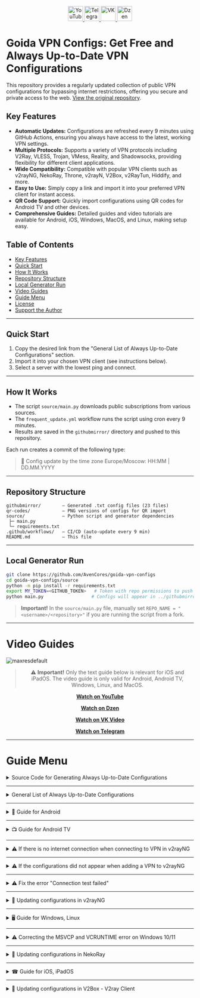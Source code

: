 <div align="center">
    <a href="https://www.youtube.com/@avencores/" target="_blank">
      <img src="https://github.com/user-attachments/assets/338bcd74-e3c3-4700-87ab-7985058bd17e" alt="YouTube" height="40">
    </a>
    <a href="https://t.me/avencoresyt" target="_blank">
      <img src="https://github.com/user-attachments/assets/939f8beb-a49a-48cf-89b9-d610ee5c4b26" alt="Telegram" height="40">
    </a>
    <a href="https://vk.com/avencoresvk" target="_blank">
      <img src="https://github.com/user-attachments/assets/dc109dda-9045-4a06-95a5-3399f0e21dc4" alt="VK" height="40">
    </a>
    <a href="https://dzen.ru/avencores" target="_blank">
      <img src="https://github.com/user-attachments/assets/bd55f5cf-963c-4eb8-9029-7b80c8c11411" alt="Dzen" height="40">
    </a>
</div>

# Goida VPN Configs: Get Free and Always Up-to-Date VPN Configurations

This repository provides a regularly updated collection of public VPN configurations for bypassing internet restrictions, offering you secure and private access to the web.  [View the original repository](https://github.com/AvenCores/goida-vpn-configs).

## Key Features

*   **Automatic Updates:** Configurations are refreshed every 9 minutes using GitHub Actions, ensuring you always have access to the latest, working VPN settings.
*   **Multiple Protocols:** Supports a variety of VPN protocols including V2Ray, VLESS, Trojan, VMess, Reality, and Shadowsocks, providing flexibility for different client applications.
*   **Wide Compatibility:** Compatible with popular VPN clients such as v2rayNG, NekoRay, Throne, v2rayN, V2Box, v2RayTun, Hiddify, and more.
*   **Easy to Use:** Simply copy a link and import it into your preferred VPN client for instant access.
*   **QR Code Support:**  Quickly import configurations using QR codes for Android TV and other devices.
*   **Comprehensive Guides:** Detailed guides and video tutorials are available for Android, iOS, Windows, MacOS, and Linux, making setup easy.

## Table of Contents

*   [Key Features](#key-features)
*   [Quick Start](#quick-start)
*   [How It Works](#how-it-works)
*   [Repository Structure](#repository-structure)
*   [Local Generator Run](#local-generator-run)
*   [Video Guides](#video-guides)
*   [Guide Menu](#guide-menu)
*   [License](#license)
*   [Support the Author](#support-the-author)

---

## Quick Start

1.  Copy the desired link from the "General List of Always Up-to-Date Configurations" section.
2.  Import it into your chosen VPN client (see instructions below).
3.  Select a server with the lowest ping and connect.

---

## How It Works

*   The script `source/main.py` downloads public subscriptions from various sources.
*   The `frequent_update.yml` workflow runs the script using cron every 9 minutes.
*   Results are saved in the `githubmirror/` directory and pushed to this repository.

Each run creates a commit of the following type:

> 🚀 Config update by the time zone Europe/Moscow: HH:MM | DD.MM.YYYY

---

## Repository Structure

```text
githubmirror/        — Generated .txt config files (23 files)
qr-codes/            — PNG versions of configs for QR import
source/              — Python script and generator dependencies
 ├─ main.py
 └─ requirements.txt
.github/workflows/   — CI/CD (auto-update every 9 min)
README.md            — This file
```

---

## Local Generator Run

```bash
git clone https://github.com/AvenCores/goida-vpn-configs
cd goida-vpn-configs/source
python -m pip install -r requirements.txt
export MY_TOKEN=<GITHUB_TOKEN>   # Token with repo permissions to push changes
python main.py                  # Configs will appear in ../githubmirror
```

>   **Important!** In the `source/main.py` file, manually set `REPO_NAME = "<username>/<repository>"` if you are running the script from a fork.

---

# Video Guides

![maxresdefault](https://github.com/user-attachments/assets/e36e2351-3b1a-4b90-87f7-cafbc74f238c)

<div align="center">

> ⚠️ **Important!** Only the text guide below is relevant for iOS and iPadOS. The video guide is only valid for Android, Android TV, Windows, Linux, and MacOS.

[**Watch on YouTube**](https://youtu.be/sagz2YluM70)

[**Watch on Dzen**](https://dzen.ru/video/watch/680d58f28c6d3504e953bd6d)

[**Watch on VK Video**](https://vk.com/video-200297343_456239303)

[**Watch on Telegram**](https://t.me/avencoreschat/56595)

</div>

---

# Guide Menu

<details>
  <summary>Source Code for Generating Always Up-to-Date Configurations</summary>
  Link to source code — [Link](https://github.com/AvenCores/goida-vpn-configs/tree/main/source)
</details>

---

<details>
  <summary>General List of Always Up-to-Date Configurations</summary>

  > Recommended Lists: **[6](https://github.com/AvenCores/goida-vpn-configs/raw/refs/heads/main/githubmirror/6.txt)**, **[22](https://github.com/AvenCores/goida-vpn-configs/raw/refs/heads/main/githubmirror/22.txt)**, **[23](https://github.com/AvenCores/goida-vpn-configs/raw/refs/heads/main/githubmirror/23.txt)**, **[24](https://github.com/AvenCores/goida-vpn-configs/raw/refs/heads/main/githubmirror/24.txt)**, and **[25](https://github.com/AvenCores/goida-vpn-configs/raw/refs/heads/main/githubmirror/25.txt)**.

  1)  `https://github.com/AvenCores/goida-vpn-configs/raw/refs/heads/main/githubmirror/1.txt`
  2)  `https://github.com/AvenCores/goida-vpn-configs/raw/refs/heads/main/githubmirror/2.txt`
  3)  `https://github.com/AvenCores/goida-vpn-configs/raw/refs/heads/main/githubmirror/3.txt`
  4)  `https://github.com/AvenCores/goida-vpn-configs/raw/refs/heads/main/githubmirror/4.txt`
  5)  `https://github.com/AvenCores/goida-vpn-configs/raw/refs/heads/main/githubmirror/5.txt`
  6)  `https://github.com/AvenCores/goida-vpn-configs/raw/refs/heads/main/githubmirror/6.txt`
  7)  `https://github.com/AvenCores/goida-vpn-configs/raw/refs/heads/main/githubmirror/7.txt`
  8)  `https://github.com/AvenCores/goida-vpn-configs/raw/refs/heads/main/githubmirror/8.txt`
  9)  `https://github.com/AvenCores/goida-vpn-configs/raw/refs/heads/main/githubmirror/9.txt`
  10) `https://github.com/AvenCores/goida-vpn-configs/raw/refs/heads/main/githubmirror/10.txt`
  11) `https://github.com/AvenCores/goida-vpn-configs/raw/refs/heads/main/githubmirror/11.txt`
  12) `https://github.com/AvenCores/goida-vpn-configs/raw/refs/heads/main/githubmirror/12.txt`
  13) `https://github.com/AvenCores/goida-vpn-configs/raw/refs/heads/main/githubmirror/13.txt`
  14) `https://github.com/AvenCores/goida-vpn-configs/raw/refs/heads/main/githubmirror/14.txt`
  15) `https://github.com/AvenCores/goida-vpn-configs/raw/refs/heads/main/githubmirror/15.txt`
  16) `https://github.com/AvenCores/goida-vpn-configs/raw/refs/heads/main/githubmirror/16.txt`
  17) `https://github.com/AvenCores/goida-vpn-configs/raw/refs/heads/main/githubmirror/17.txt`
  18) `https://github.com/AvenCores/goida-vpn-configs/raw/refs/heads/main/githubmirror/18.txt`
  19) `https://github.com/AvenCores/goida-vpn-configs/raw/refs/heads/main/githubmirror/19.txt`
  20) `https://github.com/AvenCores/goida-vpn-configs/raw/refs/heads/main/githubmirror/20.txt`
  21) `https://github.com/AvenCores/goida-vpn-configs/raw/refs/heads/main/githubmirror/21.txt`
  22) `https://github.com/AvenCores/goida-vpn-configs/raw/refs/heads/main/githubmirror/22.txt`
  23) `https://github.com/AvenCores/goida-vpn-configs/raw/refs/heads/main/githubmirror/23.txt`
  24) `https://github.com/AvenCores/goida-vpn-configs/raw/refs/heads/main/githubmirror/24.txt`
  25) `https://github.com/AvenCores/goida-vpn-configs/raw/refs/heads/main/githubmirror/25.txt`

  🔗 [Link to QR Codes of Always Up-to-Date Configurations](https://github.com/AvenCores/goida-vpn-configs/tree/main/qr-codes)
</details>

---

<details>
  <summary>📱 Guide for Android</summary>

  **1.** Download **"v2rayNG"** — [Link](https://github.com/2dust/v2rayNG/releases/download/1.10.19/v2rayNG_1.10.19_universal.apk)

  **2.** Copy to clipboard:

  -   [ ] **Always Up-to-Date**

  >   Recommended Lists: **[6](https://github.com/AvenCores/goida-vpn-configs/raw/refs/heads/main/githubmirror/6.txt)**, **[22](https://github.com/AvenCores/goida-vpn-configs/raw/refs/heads/main/githubmirror/22.txt)**, **[23](https://github.com/AvenCores/goida-vpn-configs/raw/refs/heads/main/githubmirror/23.txt)**, **[24](https://github.com/AvenCores/goida-vpn-configs/raw/refs/heads/main/githubmirror/24.txt)**, and **[25](https://github.com/AvenCores/goida-vpn-configs/raw/refs/heads/main/githubmirror/25.txt)**.

  1)  `https://github.com/AvenCores/goida-vpn-configs/raw/refs/heads/main/githubmirror/1.txt`
  2)  `https://github.com/AvenCores/goida-vpn-configs/raw/refs/heads/main/githubmirror/2.txt`
  3)  `https://github.com/AvenCores/goida-vpn-configs/raw/refs/heads/main/githubmirror/3.txt`
  4)  `https://github.com/AvenCores/goida-vpn-configs/raw/refs/heads/main/githubmirror/4.txt`
  5)  `https://github.com/AvenCores/goida-vpn-configs/raw/refs/heads/main/githubmirror/5.txt`
  6)  `https://github.com/AvenCores/goida-vpn-configs/raw/refs/heads/main/githubmirror/6.txt`
  7)  `https://github.com/AvenCores/goida-vpn-configs/raw/refs/heads/main/githubmirror/7.txt`
  8)  `https://github.com/AvenCores/goida-vpn-configs/raw/refs/heads/main/githubmirror/8.txt`
  9)  `https://github.com/AvenCores/goida-vpn-configs/raw/refs/heads/main/githubmirror/9.txt`
  10) `https://github.com/AvenCores/goida-vpn-configs/raw/refs/heads/main/githubmirror/10.txt`
  11) `https://github.com/AvenCores/goida-vpn-configs/raw/refs/heads/main/githubmirror/11.txt`
  12) `https://github.com/AvenCores/goida-vpn-configs/raw/refs/heads/main/githubmirror/12.txt`
  13) `https://github.com/AvenCores/goida-vpn-configs/raw/refs/heads/main/githubmirror/13.txt`
  14) `https://github.com/AvenCores/goida-vpn-configs/raw/refs/heads/main/githubmirror/14.txt`
  15) `https://github.com/AvenCores/goida-vpn-configs/raw/refs/heads/main/githubmirror/15.txt`
  16) `https://github.com/AvenCores/goida-vpn-configs/raw/refs/heads/main/githubmirror/16.txt`
  17) `https://github.com/AvenCores/goida-vpn-configs/raw/refs/heads/main/githubmirror/17.txt`
  18) `https://github.com/AvenCores/goida-vpn-configs/raw/refs/heads/main/githubmirror/18.txt`
  19) `https://github.com/AvenCores/goida-vpn-configs/raw/refs/heads/main/githubmirror/19.txt`
  20) `https://github.com/AvenCores/goida-vpn-configs/raw/refs/heads/main/githubmirror/20.txt`
  21) `https://github.com/AvenCores/goida-vpn-configs/raw/refs/heads/main/githubmirror/21.txt`
  22) `https://github.com/AvenCores/goida-vpn-configs/raw/refs/heads/main/githubmirror/22.txt`
  23) `https://github.com/AvenCores/goida-vpn-configs/raw/refs/heads/main/githubmirror/23.txt`
  24) `https://github.com/AvenCores/goida-vpn-configs/raw/refs/heads/main/githubmirror/24.txt`
  25) `https://github.com/AvenCores/goida-vpn-configs/raw/refs/heads/main/githubmirror/25.txt`

  **3.** Go to the **"v2rayNG"** app and click the ➕ in the top right corner, then select **"Import from clipboard"**.

  **4.** Click **"the three dots in the top right"**, and then **"Test group profiles"**, after the test, select **"Sort by test results"** in the same menu.

  **5.** Select the server you want and then click the ▶️ button in the bottom right corner.
</details>

---

<details>
  <summary>📺 Guide for Android TV</summary>

  **1.** Download **"v2rayNG"** — [Link](https://github.com/2dust/v2rayNG/releases/download/1.10.19/v2rayNG_1.10.19_universal.apk)

  > Recommended **"QR Codes"**: **[6](https://github.com/AvenCores/goida-vpn-configs/blob/main/qr-codes/6.png)**, **[22](https://github.com/AvenCores/goida-vpn-configs/blob/main/qr-codes/22.png)**, **[23](https://github.com/AvenCores/goida-vpn-configs/blob/main/qr-codes/23.png)**, **[24](https://github.com/AvenCores/goida-vpn-configs/blob/main/qr-codes/24.png)**, and **[25](https://github.com/AvenCores/goida-vpn-configs/blob/main/qr-codes/25.png)**.

  **2.** Download the **"QR Codes"** of the always up-to-date configurations — [Link](https://github.com/AvenCores/goida-vpn-configs/tree/main/qr-codes)

  **3.** Go to the **"v2rayNG"** app and click the ➕ in the top right corner, then select **"Import from QR code"**, select the picture by clicking the photo icon in the top right corner.

  **4.** Click **"the three dots in the top right"**, and then **"Test group profiles"**, after the test, select **"Sort by test results"** in the same menu.

  **5.** Select the server you want and then click the ▶️ button in the bottom right corner.
</details>

---

<details>
  <summary>⚠ If there is no internet connection when connecting to VPN in v2rayNG</summary>
  Link to the video with the fix demonstration — [Link](https://t.me/avencoreschat/25254)
</details>

---

<details>
  <summary>⚠ If the configurations did not appear when adding a VPN to v2rayNG</summary>

  **1.** Click on the **"three lines"** in the **"upper left corner"**.

  **2.** Click on the **"Groups"** button.

  **3.** Click on the **"circle with an arrow icon"** in the **"upper right corner"** and wait for the update to complete.
</details>

---

<details>
  <summary>⚠ Fix the error "Connection test failed"</summary>
  **1.** Select the "Profile test"
  **2.** After testing, select "Sort by test results" in the same menu
  **3.** Try to select the server that has the best test results and then click the ▶️ button in the bottom right corner.
</details>

---

<details>
  <summary>🔄 Updating configurations in v2rayNG</summary>

  **1.** Click on the **"three lines icon"** in the **"upper left corner"**.

  **2.** Select the **"Groups"** tab.

  **3.** Click on the **"circle with an arrow icon"** in the **"upper right corner"**.
</details>

---

<details>
  <summary>🖥 Guide for Windows, Linux</summary>

  **1.** Download **"Throne"** — [Windows 10/11](https://github.com/throneproj/Throne/releases/download/1.0.6/Throne-1.0.6-windows64.zip) / [Windows 7/8/8.1](https://github.com/throneproj/Throne/releases/download/1.0.6/Throne-1.0.6-windowslegacy64.zip) / [Linux](https://github.com/throneproj/Throne/releases/download/1.0.6/Throne-1.0.6-linux-amd64.zip)

  **2.** Copy to clipboard:

  -   [ ] **Always Up-to-Date**

  >   Recommended Lists: **[6](https://github.com/AvenCores/goida-vpn-configs/raw/refs/heads/main/githubmirror/6.txt)**, **[22](https://github.com/AvenCores/goida-vpn-configs/raw/refs/heads/main/githubmirror/22.txt)**, **[23](https://github.com/AvenCores/goida-vpn-configs/raw/refs/heads/main/githubmirror/23.txt)**, **[24](https://github.com/AvenCores/goida-vpn-configs/raw/refs/heads/main/githubmirror/24.txt)**, and **[25](https://github.com/AvenCores/goida-vpn-configs/raw/refs/heads/main/githubmirror/25.txt)**.

  1)  `https://github.com/AvenCores/goida-vpn-configs/raw/refs/heads/main/githubmirror/1.txt`
  2)  `https://github.com/AvenCores/goida-vpn-configs/raw/refs/heads/main/githubmirror/2.txt`
  3)  `https://github.com/AvenCores/goida-vpn-configs/raw/refs/heads/main/githubmirror/3.txt`
  4)  `https://github.com/AvenCores/goida-vpn-configs/raw/refs/heads/main/githubmirror/4.txt`
  5)  `https://github.com/AvenCores/goida-vpn-configs/raw/refs/heads/main/githubmirror/5.txt`
  6)  `https://github.com/AvenCores/goida-vpn-configs/raw/refs/heads/main/githubmirror/6.txt`
  7)  `https://github.com/AvenCores/goida-vpn-configs/raw/refs/heads/main/githubmirror/7.txt`
  8)  `https://github.com/AvenCores/goida-vpn-configs/raw/refs/heads/main/githubmirror/8.txt`
  9)  `https://github.com/AvenCores/goida-vpn-configs/raw/refs/heads/main/githubmirror/9.txt`
  10) `https://github.com/AvenCores/goida-vpn-configs/raw/refs/heads/main/githubmirror/10.txt`
  11) `https://github.com/AvenCores/goida-vpn-configs/raw/refs/heads/main/githubmirror/11.txt`
  12) `https://github.com/AvenCores/goida-vpn-configs/raw/refs/heads/main/githubmirror/12.txt`
  13) `https://github.com/AvenCores/goida-vpn-configs/raw/refs/heads/main/githubmirror/13.txt`
  14) `https://github.com/AvenCores/goida-vpn-configs/raw/refs/heads/main/githubmirror/14.txt`
  15) `https://github.com/AvenCores/goida-vpn-configs/raw/refs/heads/main/githubmirror/15.txt`
  16) `https://github.com/AvenCores/goida-vpn-configs/raw/refs/heads/main/githubmirror/16.txt`
  17) `https://github.com/AvenCores/goida-vpn-configs/raw/refs/heads/main/githubmirror/17.txt`
  18) `https://github.com/AvenCores/goida-vpn-configs/raw/refs/heads/main/githubmirror/18.txt`
  19) `https://github.com/AvenCores/goida-vpn-configs/raw/refs/heads/main/githubmirror/19.txt`
  20) `https://github.com/AvenCores/goida-vpn-configs/raw/refs/heads/main/githubmirror/20.txt`
  21) `https://github.com/AvenCores/goida-vpn-configs/raw/refs/heads/main/githubmirror/21.txt`
  22) `https://github.com/AvenCores/goida-vpn-configs/raw/refs/heads/main/githubmirror/22.txt`
  23) `https://github.com/AvenCores/goida-vpn-configs/raw/refs/heads/main/githubmirror/23.txt`
  24) `https://github.com/AvenCores/goida-vpn-configs/raw/refs/heads/main/githubmirror/24.txt`
  25) `https://github.com/AvenCores/goida-vpn-configs/raw/refs/heads/main/githubmirror/25.txt`

  **3.** Click on **"Profiles"**, and then **"Add profile from clipboard"**.

  **4.** Select all configurations with the **"Ctrl + A"** key combination, click **"Profiles"** in the top menu, and then **"Latency (ping) test of the selected profile"** and wait for the test to complete (the message **"Latency (ping) test completed!"** will appear in the **"Logs"** tab)

  **5.** Click on the column button **"Latency (ping)"**.

  **6.** In the upper part of the program, activate the option **"TUN Mode"** by checking the box.

  **7.** Select one of the configurations with the smallest **"Latency (ping)"**, then click **"LMB"** and **"Start"**.
</details>

---

<details>
  <summary>⚠ Correcting the MSVCP and VCRUNTIME error on Windows 10/11</summary>

  **1.** Press **"Win+R"** and write **"control"**.

  **2.** Select **"Programs and features"**.

  **3.** In the search bar (top right), type the word **"Visual"** and delete everything related to **"Microsoft Visual"**.

  **4.** Download the archive and unpack it — [Link](https://cf.comss.org/download/Visual-C-Runtimes-All-in-One-Jul-2025.zip)

  **5.** Run **"install_bat.all"** from *Administrator* and wait for everything to install.
</details>

---

<details>
  <summary>🔄 Updating configurations in NekoRay</summary>

  **1.** Click the **"Settings"** button.

  **2.** Select **"Groups"**.

  **3.** Click the **"Update all subscriptions"** button.
</details>

---

<details>
  <summary>☎ Guide for iOS, iPadOS</summary>

  **1.** Download **"V2Box - V2ray Client"** — [Link](https://apps.apple.com/ru/app/v2box-v2ray-client/id6446814690)

  **2.** Copy to clipboard:

  -   [ ] **Always Up-to-Date**

  >   Recommended Lists: **[6](https://github.com/AvenCores/goida-vpn-configs/raw/refs/heads/main/githubmirror/6.txt)**, **[22](https://github.com/AvenCores/goida-vpn-configs/raw/refs/heads/main/githubmirror/22.txt)**, **[23](https://github.com/AvenCores/goida-vpn-configs/raw/refs/heads/main/githubmirror/23.txt)**, **[24](https://github.com/AvenCores/goida-vpn-configs/raw/refs/heads/main/githubmirror/24.txt)**, and **[25](https://github.com/AvenCores/goida-vpn-configs/raw/refs/heads/main/githubmirror/25.txt)**.

  1)  `https://github.com/AvenCores/goida-vpn-configs/raw/refs/heads/main/githubmirror/1.txt`
  2)  `https://github.com/AvenCores/goida-vpn-configs/raw/refs/heads/main/githubmirror/2.txt`
  3)  `https://github.com/AvenCores/goida-vpn-configs/raw/refs/heads/main/githubmirror/3.txt`
  4)  `https://github.com/AvenCores/goida-vpn-configs/raw/refs/heads/main/githubmirror/4.txt`
  5)  `https://github.com/AvenCores/goida-vpn-configs/raw/refs/heads/main/githubmirror/5.txt`
  6)  `https://github.com/AvenCores/goida-vpn-configs/raw/refs/heads/main/githubmirror/6.txt`
  7)  `https://github.com/AvenCores/goida-vpn-configs/raw/refs/heads/main/githubmirror/7.txt`
  8)  `https://github.com/AvenCores/goida-vpn-configs/raw/refs/heads/main/githubmirror/8.txt`
  9)  `https://github.com/AvenCores/goida-vpn-configs/raw/refs/heads/main/githubmirror/9.txt`
  10) `https://github.com/AvenCores/goida-vpn-configs/raw/refs/heads/main/githubmirror/10.txt`
  11) `https://github.com/AvenCores/goida-vpn-configs/raw/refs/heads/main/githubmirror/11.txt`
  12) `https://github.com/AvenCores/goida-vpn-configs/raw/refs/heads/main/githubmirror/12.txt`
  13) `https://github.com/AvenCores/goida-vpn-configs/raw/refs/heads/main/githubmirror/13.txt`
  14) `https://github.com/AvenCores/goida-vpn-configs/raw/refs/heads/main/githubmirror/14.txt`
  15) `https://github.com/AvenCores/goida-vpn-configs/raw/refs/heads/main/githubmirror/15.txt`
  16) `https://github.com/AvenCores/goida-vpn-configs/raw/refs/heads/main/githubmirror/16.txt`
  17) `https://github.com/AvenCores/goida-vpn-configs/raw/refs/heads/main/githubmirror/17.txt`
  18) `https://github.com/AvenCores/goida-vpn-configs/raw/refs/heads/main/githubmirror/18.txt`
  19) `https://github.com/AvenCores/goida-vpn-configs/raw/refs/heads/main/githubmirror/19.txt`
  20) `https://github.com/AvenCores/goida-vpn-configs/raw/refs/heads/main/githubmirror/20.txt`
  21) `https://github.com/AvenCores/goida-vpn-configs/raw/refs/heads/main/githubmirror/21.txt`
  22) `https://github.com/AvenCores/goida-vpn-configs/raw/refs/heads/main/githubmirror/22.txt`
  23) `https://github.com/AvenCores/goida-vpn-configs/raw/refs/heads/main/githubmirror/23.txt`
  24) `https://github.com/AvenCores/goida-vpn-configs/raw/refs/heads/main/githubmirror/24.txt`
  25) `https://github.com/AvenCores/goida-vpn-configs/raw/refs/heads/main/githubmirror/25.txt`

  **3.** Go to the **"V2Box - V2ray Client"** app and go to the **"Config"** tab, click the plus sign in the upper right corner, then — **"Add subscription"**, enter any **"Name"** and paste the link to the config in the **"URL"** field.

  **4.** After adding the config, wait for the test to complete and select the one you need by simply clicking on its name.

  **5.** Click the **"Connect"** button in the bottom panel of the program.
</details>

---

<details>
  <summary>🔄 Updating configurations in V2Box - V2ray Client</summary>

  **1.** Go to the **"Config"** tab.

  **2.** Click on the refresh icon to the left of the subscription group name.
</